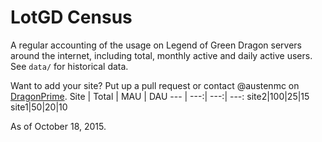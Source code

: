 # LotGD Census
A regular accounting of the usage on Legend of Green Dragon servers around the internet, including total, monthly active and daily active users. See `data/` for historical data.

Want to add your site? Put up a pull request or contact @austenmc on [DragonPrime](http://dragonprime.net).
Site | Total | MAU | DAU
--- | ---:| ---:| ---:
site2|100|25|15
site1|50|20|10

As of October 18, 2015.
